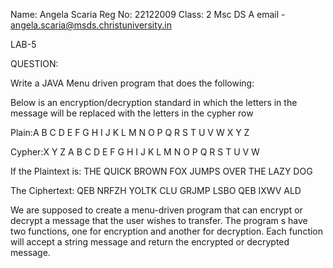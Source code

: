 Name: Angela Scaria
Reg No: 22122009
Class: 2 Msc DS A
email - angela.scaria@msds.christuniversity.in

LAB-5

QUESTION:

Write a JAVA Menu driven program that does the following:

Below is an encryption/decryption standard in which the letters in the message will be replaced with the letters in the cypher row

Plain:A B C D E F G H I J K L M N O P Q R S T U V W X Y Z

Cypher:X Y Z A B C D E F G H I J K L M N O P Q R S T U V W

If the Plaintext is: THE QUICK BROWN FOX JUMPS OVER THE LAZY DOG

The Ciphertext: QEB NRFZH YOLTK CLU GRJMP LSBO QEB IXWV ALD

We are supposed to create a menu-driven program that can encrypt or decrypt a message that the user wishes to transfer.
The program s  have two functions, one for encryption and another for decryption. Each function will accept a string message and return the encrypted or decrypted message.